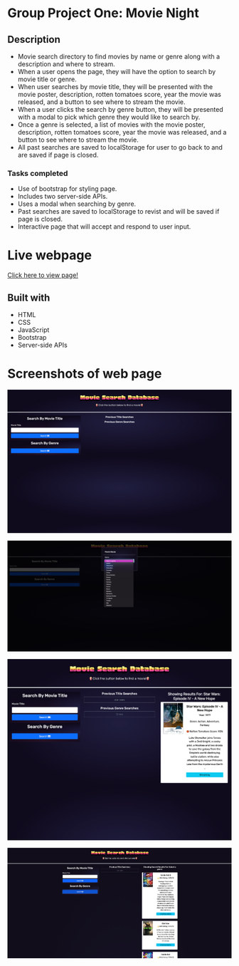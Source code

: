 # Group Project One: Movie Night

## Description

- Movie search directory to find movies by name or genre along with a description and where to stream.
- When a user opens the page, they will have the option to search by movie title or genre.
- When user searches by movie title, they will be presented with the movie poster, description, rotten tomatoes score, year the movie was released, and a button to see where to stream the movie.
- When a user clicks the search by genre button, they will be presented with a modal to pick which genre they would like to search by.
- Once a genre is selected, a list of movies with the movie poster, description, rotten tomatoes score, year the movie was released, and a button to see where to stream the movie.
- All past searches are saved to localStorage for user to go back to and are saved if page is closed.

### Tasks completed

- Use of bootstrap for styling page.
- Includes two server-side APIs.
- Uses a modal when searching by genre.
- Past searches are saved to localStorage to revist and will be saved if page is closed.
- Interactive page that will accept and respond to user input.

# Live webpage

[Click here to view page!](https://natale565.github.io/movie-night/)

## Built with

- HTML
- CSS
- JavaScript
- Bootstrap
- Server-side APIs

# Screenshots of web page

![homepage](assets/Images/homepage.png)

![modal](assets/Images/modalBox.png)

![results_title](assets/Images/TitleSearch.png)

![results_genre](assets/Images/GenreSearch.png)